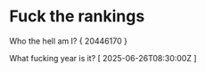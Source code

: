 # Fuck the rankings

Who the hell am I?
{ 20446170 }

What fucking year is it?
[ 2025-06-26T08:30:00Z ]
